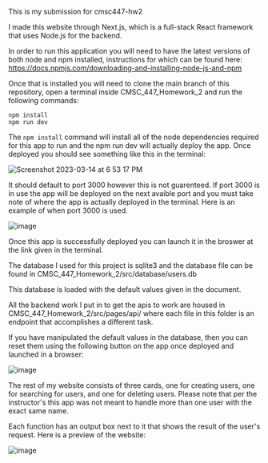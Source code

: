 This is my submission for cmsc447-hw2

I made this website through Next.js, which is a full-stack React framework that uses Node.js for the backend.

In order to run this application you will need to have the latest versions of both node and npm installed, instructions for which can be found here: https://docs.npmjs.com/downloading-and-installing-node-js-and-npm

Once that is installed you will need to clone the main branch of this repository, open a terminal inside CMSC_447_Homework_2 and run the following commands:

`npm install`<br/>
`npm run dev`<br/>

The `npm install` command will install all of the node dependencies required for this app to run and the npm run dev will actually deploy the app. Once deployed you should see something like this in the terminal:

![Screenshot 2023-03-14 at 6 53 17 PM](https://user-images.githubusercontent.com/48657455/225159766-97e05725-e983-4397-a8a1-c60efd36d349.jpg)

It should default to port 3000 however this is not guarenteed. If port 3000 is in use the app will be deployed on the next avaible port and you must take note of where the app is actually deployed in the terminal. Here is an example of when port 3000 is used.

![image](https://user-images.githubusercontent.com/48657455/225160078-417b2812-5673-4f5a-a2af-4de80809c12f.png)

Once this app is successfully deployed you can launch it in the broswer at the link given in the terminal.

The database I used for this project is sqlite3 and the database file can be found in CMSC_447_Homework_2/src/database/users.db

This database is loaded with the default values given in the document.

All the backend work I put in to get the apis to work are housed in CMSC_447_Homework_2/src/pages/api/ where each file in this folder is an endpoint that accomplishes a different task.

If you have manipulated the default values in the database, then you can reset them using the following button on the app once deployed and launched in a browser:

![image](https://user-images.githubusercontent.com/48657455/225160768-31ab685c-50ea-4051-a8f6-71fb7a77f796.png)

The rest of my website consists of three cards, one for creating users, one for searching for users, and one for deleting users. Please note that per the instructor's this app was not meant to handle more than one user with the exact same name.

Each function has an output box next to it that shows the result of the user's request. Here is a preview of the website:

![image](https://user-images.githubusercontent.com/48657455/225161533-f096a55c-08a4-4e11-a610-a934928ca4ae.png)
